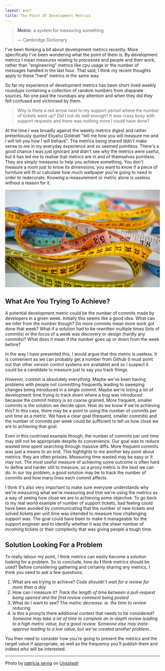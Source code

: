 ```yaml
---
layout: post
title: The Point Of Development Metrics
---
```


> **Metric**: a system for measuring something
>
> &mdash; Cambridge Dictionary

I've been thinking a bit about development metrics recently.
More specifically I've been wondering what the point of them is. By development metrics
I mean measures relating to processes and people and their work, rather than "engineering" metrics
like cpu usage or the number of messages handled in the last hour. That said, I think my recent
thoughts apply to these "hard" metrics in the same way.

So far my experience of development metrics has been short-lived weekly roundups containing
a collection of random numbers from disparate sources.
No one paid the roundups any attention and when they did they felt confused
and victimised by them.

>Why is there a red arrow next to my support period where the number of tickets
>went up? Did I not do well enough? It was crazy busy with support requests and there was
>nothing more I could have done?

At the time I was broadly against the weekly metrics digest and rather pretentiously quoted
Eliyahu Goldratt "tell me how you will measure me and I will tell you how I will behave".
The metrics being shared didn't make sense to me in my everyday experience and so seemed pointless.
There's a good chance I was just ignorant and didn't see why the metrics were useful, but it has led
me to realise that metrics are in and of themselves pointless. They are simply measures to help you
achieve something. You don't measure a room just to know its dimensions; you want to know if a piece
of furniture will fit or calculate how much wallpaper you're going to need in order to redecorate.
Knowing a measurement or metric alone is useless without a reason for it.

![measures]

## What Are You Trying To Achieve?

A potential development metric could be the number of commits made by developers in a given week.
Initially this seems like a good idea. What can we infer from the number though? Do more commits
mean more work got done that week? What if a solution had to be rewritten multiple times (lots of
commits) or the focus of a week was discovery or design (hardly any commits)? What does it mean if the number goes up or down from the week before?

In the way I have presented this, I would argue that this metric is useless.
It is convenient as we can probably get a number from Github (I must point out that other version
control systems are available) and so I suspect it could be a candidate to measure just to say you
track things.

_However_, context is absolutely everything. Maybe we've been having problems with people not
committing frequently leading to sweeping changes being introduced in a single commit. Maybe we're
losing a lot of development time trying to track down where a bug was introduced because the commit
history is so coarse grained. More frequent, smaller commits is the solution we decide upon.
How do we know if we're achieving this? In this case, there may be a point to using the
number of commits per unit time as a metric. We have a clear goal (frequent, smaller commits) and
the number of commits per week could be sufficient to tell us how close we are to achieving
that goal.

Even in this contrived example though, the number of commits per unit time may still not be
appropriate despite its convenience. Our goal was to reduce wasted
time spent searching through massive diffs. More frequent commits was just a means to an end.
This highlights to me another key point about metrics: they are often proxies.
Measuring time wasted may be easy or it may not. The most useful measure of achieving some outcome
is often hard to define and harder still to measure, so a proxy metric is the best we can do. In our
toy problem, a good solution may be to track the number of commits and how many lines each commit
affects.

I think it's also very important to make sure everyone understands why we're measuring what we're
measuring and that we're using the metrics as a way of seeing how close we are to achieving some
objective. To go back to my real world example of number of support tickets, bad feeling could have
been avoided by communicating that the number of new tickets and solved tickets per unit time was
intended to measure how challenging support was. The goal could have been to make it manageable for
the support engineer and to identify whether it was the sheer number of incoming tickets or their
complexity that was giving people a tough time.

## Solution Looking For a Problem

To really labour my point, I think metrics can easily become a solution looking for a problem.
So to conclude, how do **I** think metrics should be used? Before considering gathering and
certainly sharing any metrics, I think you need to ask a few questions:

1. What are we trying to achieve? _Code shouldn't wait for a review for more than a day_
2. How can I measure it? _Track the length of time between a pull-request being opened and the first review comment being posted_
3. What do I want to see? _The metric decrease. ie. the time to review reducing_
4. Is this a proxy/is there additional context that needs to be considered? _Someone may take a lot
of time to complete an in-depth review leading to a high metric value, but a good review.
Someone else may insta-approve leading to a low value, but we've created another problem..._

You then need to consider how you're going to present the metrics and the target value if
appropriate, as well as the frequency you'll publish them and indeed who will be interested.

---

Photo by <a href="https://unsplash.com/@sernarial?utm_source=unsplash&utm_medium=referral&utm_content=creditCopyText">patricia serna</a> on <a href="https://unsplash.com/collections/3497526/metrics-and-meauserments?utm_source=unsplash&utm_medium=referral&utm_content=creditCopyText">Unsplash</a>
  

[measures]: /assets/measures.jpg 

